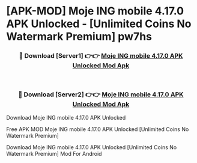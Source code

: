# [APK-MOD] Moje ING mobile 4.17.0 APK Unlocked - [Unlimited Coins No Watermark Premium] pw7hs



<div align="center">
<h3>🔴 Download [Server1] 👉👉 <a href="https://momento.my/?title=Moje_ING_mobile_4.17.0_APK_Unlocked">Moje ING mobile 4.17.0 APK Unlocked Mod Apk</a></h3><br>

<h3>🔴 Download [Server2] 👉👉 <a href="https://momento.my/?title=Moje_ING_mobile_4.17.0_APK_Unlocked">Moje ING mobile 4.17.0 APK Unlocked Mod Apk</a></h3>
</div>



Download Moje ING mobile 4.17.0 APK Unlocked 

Free APK MOD Moje ING mobile 4.17.0 APK Unlocked [Unlimited Coins No Watermark Premium]

Download Moje ING mobile 4.17.0 APK Unlocked [Unlimited Coins No Watermark Premium] Mod For Android
